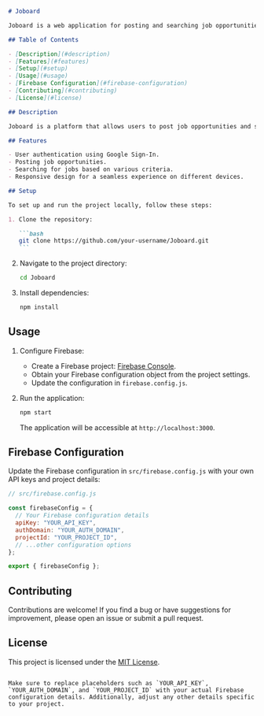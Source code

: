 ````markdown
# Joboard

Joboard is a web application for posting and searching job opportunities.

## Table of Contents

- [Description](#description)
- [Features](#features)
- [Setup](#setup)
- [Usage](#usage)
- [Firebase Configuration](#firebase-configuration)
- [Contributing](#contributing)
- [License](#license)

## Description

Joboard is a platform that allows users to post job opportunities and search for available jobs. The application is built using React, Firebase Authentication, and Firestore for data storage.

## Features

- User authentication using Google Sign-In.
- Posting job opportunities.
- Searching for jobs based on various criteria.
- Responsive design for a seamless experience on different devices.

## Setup

To set up and run the project locally, follow these steps:

1. Clone the repository:

   ```bash
   git clone https://github.com/your-username/Joboard.git
   ```
````

2. Navigate to the project directory:

   ```bash
   cd Joboard
   ```

3. Install dependencies:

   ```bash
   npm install
   ```

## Usage

1. Configure Firebase:

   - Create a Firebase project: [Firebase Console](https://console.firebase.google.com/).
   - Obtain your Firebase configuration object from the project settings.
   - Update the configuration in `firebase.config.js`.

2. Run the application:

   ```bash
   npm start
   ```

   The application will be accessible at `http://localhost:3000`.

## Firebase Configuration

Update the Firebase configuration in `src/firebase.config.js` with your own API keys and project details:

```javascript
// src/firebase.config.js

const firebaseConfig = {
  // Your Firebase configuration details
  apiKey: "YOUR_API_KEY",
  authDomain: "YOUR_AUTH_DOMAIN",
  projectId: "YOUR_PROJECT_ID",
  // ...other configuration options
};

export { firebaseConfig };
```

## Contributing

Contributions are welcome! If you find a bug or have suggestions for improvement, please open an issue or submit a pull request.

## License

This project is licensed under the [MIT License](LICENSE).

```

Make sure to replace placeholders such as `YOUR_API_KEY`, `YOUR_AUTH_DOMAIN`, and `YOUR_PROJECT_ID` with your actual Firebase configuration details. Additionally, adjust any other details specific to your project.
```

